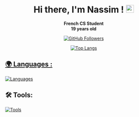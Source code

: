 <div align="center">
  <h1><strong>Hi there, I'm Nassim ! <img src="https://emojis.slackmojis.com/emojis/images/1536351075/4594/blob-wave.gif" width="25"/></strong></h1>
  <p style="margin: 0;"><strong>French CS Student</strong></p>
  <p style="margin: 0;"><strong>19 years old</strong></p>
</div>
<p> </p>


<div align="center">
  <a href="https://github.com/nassimjmh">
    <img src="https://img.shields.io/github/followers/nassimjmh?label=follow&style=social" alt="GitHub Followers"/>
  </a>
</div>

<p> </p>
<div align="center">
   <a href="https://github.com/nassimjmh"> 
    <img src="https://github-readme-stats.vercel.app/api/top-langs/?username=nassimjmh&layout=compact&theme=dark&hide_border=true" alt="Top Langs"/>
</div>

## 🌍️ Languages :

  [![Languages](https://skillicons.dev/icons?i=c,bash,python&theme=dark)](https://github.com/nassimjmh/) 

## 🛠️ Tools:

  [![Tools](https://skillicons.dev/icons?i=discord,git,github,vscode&theme=dark)](https://github.com/nassimjmh)
